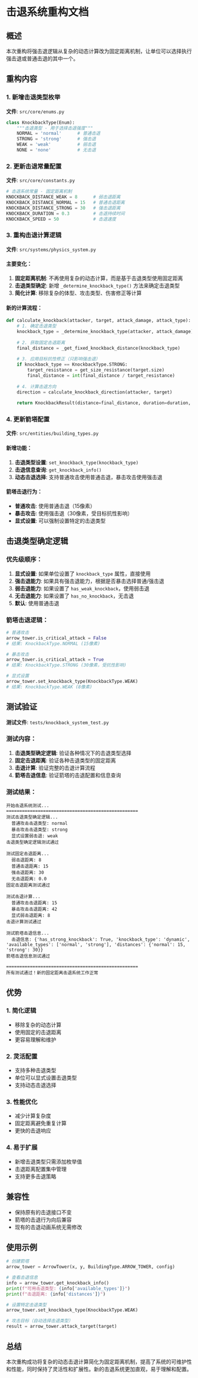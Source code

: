 # 击退系统重构文档

## 概述

本次重构将强击退逻辑从复杂的动态计算改为固定距离机制，让单位可以选择执行强击退或普通击退的其中一个。

## 重构内容

### 1. 新增击退类型枚举

**文件**: `src/core/enums.py`

```python
class KnockbackType(Enum):
    """击退类型 - 用于选择击退强度"""
    NORMAL = 'normal'      # 普通击退
    STRONG = 'strong'      # 强击退
    WEAK = 'weak'          # 弱击退
    NONE = 'none'          # 无击退
```

### 2. 更新击退常量配置

**文件**: `src/core/constants.py`

```python
# 击退系统常量 - 固定距离机制
KNOCKBACK_DISTANCE_WEAK = 8      # 弱击退距离
KNOCKBACK_DISTANCE_NORMAL = 15   # 普通击退距离
KNOCKBACK_DISTANCE_STRONG = 30   # 强击退距离
KNOCKBACK_DURATION = 0.3         # 击退持续时间
KNOCKBACK_SPEED = 50             # 击退速度
```

### 3. 重构击退计算逻辑

**文件**: `src/systems/physics_system.py`

#### 主要变化：

1. **固定距离机制**: 不再使用复杂的动态计算，而是基于击退类型使用固定距离
2. **击退类型确定**: 新增 `_determine_knockback_type()` 方法来确定击退类型
3. **简化计算**: 移除复杂的体型、攻击类型、伤害修正等计算

#### 新的计算流程：

```python
def calculate_knockback(attacker, target, attack_damage, attack_type):
    # 1. 确定击退类型
    knockback_type = _determine_knockback_type(attacker, attack_damage)
    
    # 2. 获取固定击退距离
    final_distance = _get_fixed_knockback_distance(knockback_type)
    
    # 3. 应用目标抗性修正（只影响强击退）
    if knockback_type == KnockbackType.STRONG:
        target_resistance = get_size_resistance(target.size)
        final_distance = int(final_distance / target_resistance)
    
    # 4. 计算击退方向
    direction = calculate_knockback_direction(attacker, target)
    
    return KnockbackResult(distance=final_distance, duration=duration, direction=direction)
```

### 4. 更新箭塔配置

**文件**: `src/entities/building_types.py`

#### 新增功能：

1. **击退类型设置**: `set_knockback_type(knockback_type)`
2. **击退信息查询**: `get_knockback_info()`
3. **动态击退选择**: 支持普通攻击使用普通击退，暴击攻击使用强击退

#### 箭塔击退行为：

- **普通攻击**: 使用普通击退（15像素）
- **暴击攻击**: 使用强击退（30像素，受目标抗性影响）
- **显式设置**: 可以强制设置特定的击退类型

## 击退类型确定逻辑

### 优先级顺序：

1. **显式设置**: 如果单位设置了 `knockback_type` 属性，直接使用
2. **强击退能力**: 如果具有强击退能力，根据是否暴击选择普通/强击退
3. **弱击退能力**: 如果设置了 `has_weak_knockback`，使用弱击退
4. **无击退能力**: 如果设置了 `has_no_knockback`，无击退
5. **默认**: 使用普通击退

### 箭塔击退逻辑：

```python
# 普通攻击
arrow_tower.is_critical_attack = False
# 结果: KnockbackType.NORMAL (15像素)

# 暴击攻击  
arrow_tower.is_critical_attack = True
# 结果: KnockbackType.STRONG (30像素，受抗性影响)

# 显式设置
arrow_tower.set_knockback_type(KnockbackType.WEAK)
# 结果: KnockbackType.WEAK (8像素)
```

## 测试验证

**测试文件**: `tests/knockback_system_test.py`

### 测试内容：

1. **击退类型确定逻辑**: 验证各种情况下的击退类型选择
2. **固定击退距离**: 验证各种击退类型的固定距离
3. **击退计算**: 验证完整的击退计算流程
4. **箭塔击退信息**: 验证箭塔的击退配置和信息查询

### 测试结果：

```
开始击退系统测试...
==================================================
测试击退类型确定逻辑...
  普通攻击击退类型: normal
  暴击攻击击退类型: strong
  显式设置弱击退: weak
击退类型确定逻辑测试通过

测试固定击退距离...
  弱击退距离: 8
  普通击退距离: 15
  强击退距离: 30
  无击退距离: 0.0
固定击退距离测试通过

测试击退计算...
  普通攻击击退距离: 15
  暴击攻击击退距离: 42
  显式弱击退距离: 8
击退计算测试通过

测试箭塔击退信息...
  击退信息: {'has_strong_knockback': True, 'knockback_type': 'dynamic', 'available_types': ['normal', 'strong'], 'distances': {'normal': 15, 'strong': 30}}
箭塔击退信息测试通过

==================================================
所有测试通过！新的固定距离击退系统工作正常
```

## 优势

### 1. 简化逻辑
- 移除复杂的动态计算
- 使用固定的击退距离
- 更容易理解和维护

### 2. 灵活配置
- 支持多种击退类型
- 单位可以显式设置击退类型
- 支持动态击退选择

### 3. 性能优化
- 减少计算复杂度
- 固定距离避免重复计算
- 更快的击退响应

### 4. 易于扩展
- 新增击退类型只需添加枚举值
- 击退距离配置集中管理
- 支持更多击退策略

## 兼容性

- 保持原有的击退接口不变
- 箭塔的击退行为向后兼容
- 现有的击退动画系统无需修改

## 使用示例

```python
# 创建箭塔
arrow_tower = ArrowTower(x, y, BuildingType.ARROW_TOWER, config)

# 查看击退信息
info = arrow_tower.get_knockback_info()
print(f"可用击退类型: {info['available_types']}")
print(f"击退距离: {info['distances']}")

# 设置特定击退类型
arrow_tower.set_knockback_type(KnockbackType.WEAK)

# 攻击目标（自动选择击退类型）
result = arrow_tower.attack_target(target)
```

## 总结

本次重构成功将复杂的动态击退计算简化为固定距离机制，提高了系统的可维护性和性能，同时保持了灵活性和扩展性。新的击退系统更加直观，易于理解和配置。
